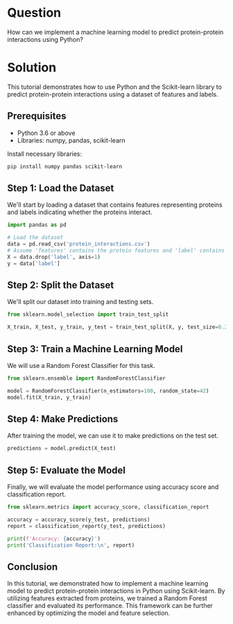# Question
How can we implement a machine learning model to predict protein-protein interactions using Python?

# Solution

This tutorial demonstrates how to use Python and the Scikit-learn library to predict protein-protein interactions using a dataset of features and labels.

## Prerequisites
- Python 3.6 or above
- Libraries: numpy, pandas, scikit-learn

Install necessary libraries:
```bash
pip install numpy pandas scikit-learn
```

## Step 1: Load the Dataset
We'll start by loading a dataset that contains features representing proteins and labels indicating whether the proteins interact.

```python
import pandas as pd

# Load the dataset
data = pd.read_csv('protein_interactions.csv')
# Assume 'features' contains the protein features and 'label' contains interaction labels
X = data.drop('label', axis=1)
y = data['label']
```

## Step 2: Split the Dataset
We'll split our dataset into training and testing sets.

```python
from sklearn.model_selection import train_test_split

X_train, X_test, y_train, y_test = train_test_split(X, y, test_size=0.2, random_state=42)
```

## Step 3: Train a Machine Learning Model
We will use a Random Forest Classifier for this task.

```python
from sklearn.ensemble import RandomForestClassifier

model = RandomForestClassifier(n_estimators=100, random_state=42)
model.fit(X_train, y_train)
```

## Step 4: Make Predictions
After training the model, we can use it to make predictions on the test set.

```python
predictions = model.predict(X_test)
```

## Step 5: Evaluate the Model
Finally, we will evaluate the model performance using accuracy score and classification report.

```python
from sklearn.metrics import accuracy_score, classification_report

accuracy = accuracy_score(y_test, predictions)
report = classification_report(y_test, predictions)

print(f'Accuracy: {accuracy}')
print('Classification Report:\n', report)
```

## Conclusion
In this tutorial, we demonstrated how to implement a machine learning model to predict protein-protein interactions in Python using Scikit-learn. By utilizing features extracted from proteins, we trained a Random Forest classifier and evaluated its performance. This framework can be further enhanced by optimizing the model and feature selection.